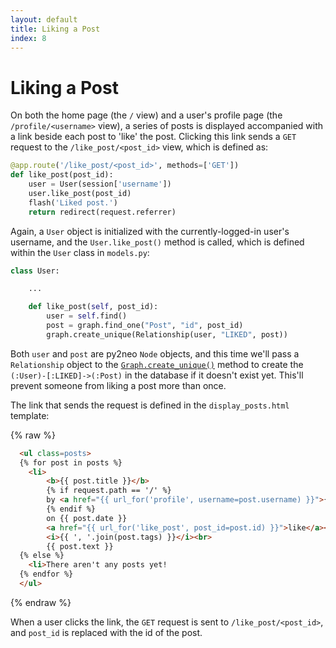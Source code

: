 ```yaml
---
layout: default
title: Liking a Post
index: 8
---
```


# Liking a Post

On both the home page (the `/` view) and a user's profile page (the `/profile/<username>` view), a series of posts is displayed accompanied with a link beside each post to 'like' the post. Clicking this link sends a `GET` request to the `/like_post/<post_id>` view, which is defined as:

```python
@app.route('/like_post/<post_id>', methods=['GET'])
def like_post(post_id):
    user = User(session['username'])
    user.like_post(post_id)
    flash('Liked post.')
    return redirect(request.referrer)
```

Again, a `User` object is initialized with the currently-logged-in user's username, and the `User.like_post()` method is called, which is defined within the `User` class in `models.py`:

```python
class User:

	...

    def like_post(self, post_id):
        user = self.find()
        post = graph.find_one("Post", "id", post_id)
        graph.create_unique(Relationship(user, "LIKED", post))
```

Both `user` and `post` are py2neo `Node` objects, and this time we'll pass a `Relationship` object to the [`Graph.create_unique()`](http://py2neo.org/2.0/essentials.html#py2neo.Graph.create_unique) method to create the `(:User)-[:LIKED]->(:Post)` in the database if it doesn't exist yet. This'll prevent someone from liking a post more than once.

The link that sends the request is defined in the `display_posts.html` template:

{% raw %}
```html
  <ul class=posts>
  {% for post in posts %}
    <li>
    	<b>{{ post.title }}</b>
        {% if request.path == '/' %}
    	by <a href="{{ url_for('profile', username=post.username) }}">{{ post.username }}</a>
        {% endif %}
    	on {{ post.date }}
    	<a href="{{ url_for('like_post', post_id=post.id) }}">like</a><br>
    	<i>{{ ', '.join(post.tags) }}</i><br>
    	{{ post.text }}
  {% else %}
    <li>There aren't any posts yet!
  {% endfor %}
  </ul>
```
{% endraw %}

When a user clicks the link, the `GET` request is sent to `/like_post/<post_id>`, and `post_id` is replaced with the id of the post.